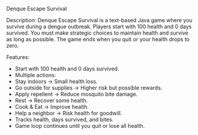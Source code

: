 Denque Escape Survival

Description:
Denque Escape Survival is a text-based Java game where you survive during a dengue outbreak. Players start with 100 health and 0 days survived. You must make strategic choices to maintain health and survive as long as possible. The game ends when you quit or your health drops to zero.

Features:
* Start with 100 health and 0 days survived.
* Multiple actions:
* Stay indoors → Small health loss.
* Go outside for supplies → Higher risk but possible rewards.
* Apply repellent → Reduce mosquito bite damage.
* Rest → Recover some health.
* Cook & Eat → Improve health.
* Help a neighbor → Risk health for goodwill.
* Tracks health, days survived, and bites.
* Game loop continues until you quit or lose all health.
